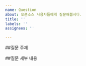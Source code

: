 ```yaml
---
name: Question
about: 오픈소스 사용자들에게 질문해봅시다.
title: ''
labels: ''
assignees: ''

---
```


##질문 주제
>

##질문 세부 내용

